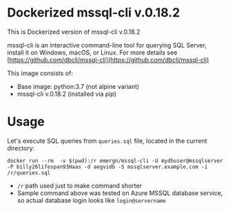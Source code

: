 # Dockerized mssql-cli v.0.18.2

This is Dockerized version of mssql-cli v.0.18.2

mssql-cli is an interactive command-line tool for querying SQL Server, install it on Windows, macOS, or Linux. For more details see [https://github.com/dbcli/mssql-cli](https://github.com/dbcli/mssql-cli)


This image consists of:

* Base image: python:3.7 (not alpine variant)
* mssql-cli v.0.18.2 (installed via *pip*)

# Usage

Let's execute SQL queries from `queries.sql` file, located in the current directory:

```
docker run --rm  -v $(pwd):/r emergn/mssql-cli -U mydbuser@mssqlserver -P billy26lifespan93Haas -d aegvidb -S mssqlserver.example.com -i /r/queries.sql
```

* `/r` path used just to make command shorter
* Sample command above was tested on Azure MSSQL database service, so actual database login looks like `login@servername`
